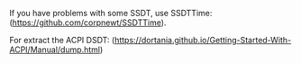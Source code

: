 If you have problems with some SSDT, use SSDTTime: (https://github.com/corpnewt/SSDTTime).


For extract the ACPI DSDT: (https://dortania.github.io/Getting-Started-With-ACPI/Manual/dump.html)
